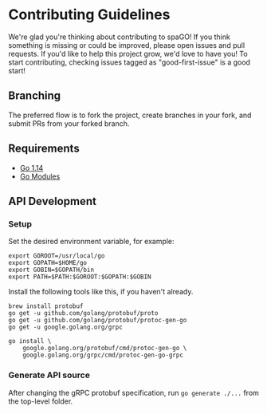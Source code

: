# Contributing Guidelines

We're glad you're thinking about contributing to spaGO! If you think something is missing or could be improved, please open issues and pull requests. If you'd like to help this project grow, we'd love to have you! To start contributing, checking issues tagged as "good-first-issue" is a good start!

## Branching

The preferred flow is to fork the project, create branches in your fork, and submit PRs from your forked branch.

## Requirements

* [Go 1.14](https://golang.org/dl/)
* [Go Modules](https://blog.golang.org/using-go-modules)

## API Development

### Setup

Set the desired environment variable, for example:

```console
export GOROOT=/usr/local/go
export GOPATH=$HOME/go
export GOBIN=$GOPATH/bin
export PATH=$PATH:$GOROOT:$GOPATH:$GOBIN
```

Install the following tools like this, if you haven't already.

```console
brew install protobuf
go get -u github.com/golang/protobuf/proto
go get -u github.com/golang/protobuf/protoc-gen-go
go get -u google.golang.org/grpc
```

```console
go install \
    google.golang.org/protobuf/cmd/protoc-gen-go \
    google.golang.org/grpc/cmd/protoc-gen-go-grpc
```

### Generate API source

After changing the gRPC protobuf specification, run `go generate ./...` from the top-level folder.
